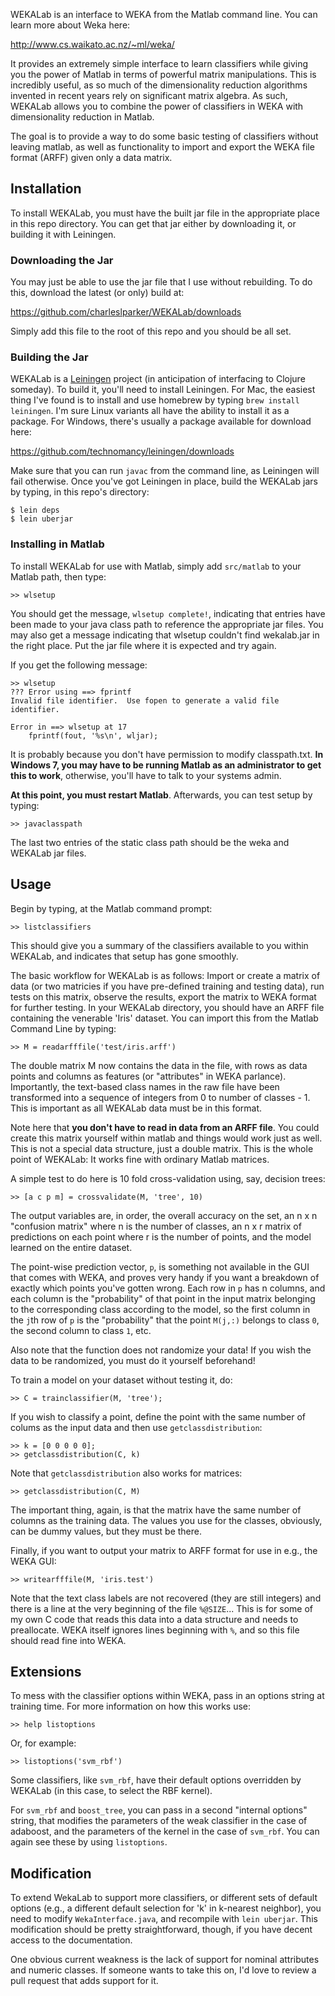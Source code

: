 WEKALab is an interface to WEKA from the Matlab command line.  You can learn more about Weka here:

http://www.cs.waikato.ac.nz/~ml/weka/

It provides an extremely simple interface to learn classifiers while giving you the power of Matlab in terms of powerful matrix manipulations.  This is incredibly useful, as so much of the dimensionality reduction algorithms invented in recent years rely on significant matrix algebra.  As such, WEKALab allows you to combine the power of classifiers in WEKA with dimensionality reduction in Matlab.

The goal is to provide a way to do some basic testing of classifiers without leaving matlab, as well as functionality to import and export the WEKA file format (ARFF) given only a data matrix.

## Installation

To install WEKALab, you must have the built jar file in the appropriate place in this repo directory.  You can get that jar either by downloading it, or building it with Leiningen.

### Downloading the Jar

You may just be able to use the jar file that I use without rebuilding.  To do this, download the latest (or only) build at:

https://github.com/charleslparker/WEKALab/downloads

Simply add this file to the root of this repo and you should be all set.

### Building the Jar

WEKALab is a [Leiningen](https://github.com/technomancy/leiningen) project (in anticipation of interfacing to Clojure someday).  To build it, you'll need to install Leiningen.  For Mac, the easiest thing I've found is to install and use homebrew by typing `brew install leiningen`.  I'm sure Linux variants all have the ability to install it as a package.  For Windows, there's usually a package available for download here:

https://github.com/technomancy/leiningen/downloads

Make sure that you can run `javac` from the command line, as Leiningen will fail otherwise.  Once you've got Leiningen in place, build the WEKALab jars by typing, in this repo's directory:

```
$ lein deps
$ lein uberjar
```

### Installing in Matlab

To install WEKALab for use with Matlab, simply add `src/matlab` to your Matlab path, then type:

```
>> wlsetup
```

You should get the message, `wlsetup complete!`, indicating that entries have been made to your java class path to reference the appropriate jar files.  You may also get a message indicating that wlsetup couldn't find wekalab.jar in the right place.  Put the jar file where it is expected and try again.

If you get the following message:

```
>> wlsetup
??? Error using ==> fprintf
Invalid file identifier.  Use fopen to generate a valid file identifier.

Error in ==> wlsetup at 17
    fprintf(fout, '%s\n', wljar);
```

It is probably because you don't have permission to modify classpath.txt.  **In Windows 7, you may have to be running Matlab as an administrator to get this to work**, otherwise, you'll have to talk to your systems admin.

**At this point, you must restart Matlab**.  Afterwards, you can test setup by typing:

```
>> javaclasspath
```

The last two entries of the static class path should be the weka and WEKALab jar files.

## Usage

Begin by typing, at the Matlab command prompt:

```
>> listclassifiers
```

This should give you a summary of the classifiers available to you within WEKALab, and indicates that setup has gone smoothly.

The basic workflow for WEKALab is as follows:  Import or create a matrix of data (or two matricies if you have pre-defined training and testing data), run tests on this matrix, observe the results, export the matrix to WEKA format for further testing.  In your WEKALab directory, you should have an ARFF file containing the venerable 'Iris' dataset.  You can import this from the Matlab Command Line by typing:

```
>> M = readarfffile('test/iris.arff')
```

The double matrix M now contains the data in the file, with rows as data points and columns as features (or "attributes" in WEKA parlance).  Importantly, the text-based class names in the raw file have been transformed into a sequence of integers from 0 to number of classes - 1.  This is important as all WEKALab data must be in this format.

Note here that **you don't have to read in data from an ARFF file**.  You could create this matrix yourself within matlab and things would work just as well.  This is not a special data structure, just a double matrix.  This is the whole point of WEKALab:  It works fine with ordinary Matlab matrices.

A simple test to do here is 10 fold cross-validation using, say, decision trees:

```
>> [a c p m] = crossvalidate(M, 'tree', 10)
```

The output variables are, in order, the overall accuracy on the set, an n x n "confusion matrix" where n is the number of classes, an n x r matrix of predictions on each point where r is the number of points, and the model learned on the entire dataset.

The point-wise prediction vector, `p`, is something not available in the GUI that comes with WEKA, and proves very handy if you want a breakdown of exactly which points you've gotten wrong.  Each row in `p` has n columns, and each column is the "probability" of that point in the input matrix belonging to the corresponding class according to the model, so the first column in the `j`th row of `p` is the "probability" that the point `M(j,:)` belongs to class `0`, the second column to class `1`, etc.

Also note that the function does not randomize your data!  If you wish the data to be randomized, you must do it yourself beforehand!

To train a model on your dataset without testing it, do:

```
>> C = trainclassifier(M, 'tree');
```

If you wish to classify a point, define the point with the same number of colums as the input data and then use `getclassdistribution`:

```
>> k = [0 0 0 0 0];
>> getclassdistribution(C, k)
```

Note that `getclassdistribution` also works for matrices:

```
>> getclassdistribution(C, M)
```

The important thing, again, is that the matrix have the same number of columns as the training data.  The values you use for the classes, obviously, can be dummy values, but they must be there.

Finally, if you want to output your matrix to ARFF format for use in e.g., the WEKA GUI:

```
>> writearfffile(M, 'iris.test')
```

Note that the text class labels are not recovered (they are still integers) and there is a line at the very beginning of the file `%@SIZE`...  This is for some of my own C code that reads this data into a data structure and needs to preallocate.  WEKA itself ignores lines beginning with `%`, and so this file should read fine into WEKA.

## Extensions

To mess with the classifier options within WEKA, pass in an options string at training time.  For more information on how this works use:

```
>> help listoptions
```

Or, for example:

```
>> listoptions('svm_rbf')
```

Some classifiers, like `svm_rbf`, have their default options overridden by WEKALab (in this case, to select the RBF kernel).

For `svm_rbf` and `boost_tree`, you can pass in a second "internal options" string, that modifies the parameters of the weak classifier in the case of adaboost, and the parameters of the kernel in the case of `svm_rbf`.  You can again see these by using `listoptions`.

## Modification

To extend WekaLab to support more classifiers, or different sets of default options (e.g., a different default selection for 'k' in k-nearest neighbor), you need to modify `WekaInterface.java`, and recompile with `lein uberjar`.  This modification should be pretty straightforward, though, if you have decent access to the documentation.

One obvious current weakness is the lack of support for nominal attributes and numeric classes.  If someone wants to take this on, I'd love to review a pull request that adds support for it.